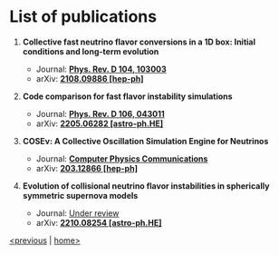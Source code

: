 # List of publications

1. **Collective fast neutrino flavor conversions in a 1D box: Initial conditions and long-term evolution**   
    - Journal: [**Phys. Rev. D 104, 103003**](https://doi.org/10.1103/PhysRevD.104.103003)
    - arXiv: [**2108.09886 [hep-ph]**](https://arxiv.org/abs/2108.09886)

2. **Code comparison for fast flavor instability simulations**    
    - Journal: [**Phys. Rev. D 106, 043011**](https://doi.org/10.1103/PhysRevD.106.043011)
    - arXiv: [**2205.06282 [astro-ph.HE]**](https://arxiv.org/abs/2205.06282)

3. **COSEν: A Collective Oscillation Simulation Engine for Neutrinos**     
    - Journal: [**Computer Physics Communications**](https://doi.org/10.1016/j.cpc.2022.108588)
    - arXiv: [**203.12866 [hep-ph]**](https://arxiv.org/abs/2203.12866)

4. **Evolution of collisional neutrino flavor instabilities in spherically symmetric supernova models**    
    - Journal: [Under review]()
    - arXiv: [**2210.08254 [astro-ph.HE]**](https://doi.org/10.48550/arXiv.2210.08254)

[<previous](contributors.md) &#124; [home>](index.md)